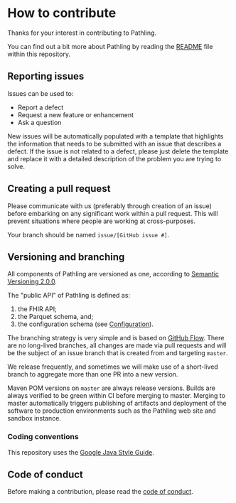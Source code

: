 # How to contribute

Thanks for your interest in contributing to Pathling.

You can find out a bit more about Pathling by reading the [README](README.md)
file within this repository.

## Reporting issues

Issues can be used to:

* Report a defect
* Request a new feature or enhancement
* Ask a question

New issues will be automatically populated with a template that highlights the
information that needs to be submitted with an issue that describes a defect. If
the issue is not related to a defect, please just delete the template and
replace it with a detailed description of the problem you are trying to solve.

## Creating a pull request

Please communicate with us (preferably through creation of an issue) before
embarking on any significant work within a pull request. This will prevent
situations where people are working at cross-purposes.

Your branch should be named `issue/[GitHub issue #]`.

## Versioning and branching

All components of Pathling are versioned as one, according to 
[Semantic Versioning 2.0.0](https://semver.org/spec/v2.0.0.html).

The "public API" of Pathling is defined as:

1. the FHIR API;
2. the Parquet schema, and;
3. the configuration schema (see 
   [Configuration](https://pathling.csiro.au/docs/configuration.html)).

The branching strategy is very simple and is based on 
[GitHub Flow](https://guides.github.com/introduction/flow/). There are no 
long-lived branches, all changes are made via pull requests and will be the 
subject of an issue branch that is created from and targeting `master`.

We release frequently, and sometimes we will make use of a short-lived branch to 
aggregate more than one PR into a new version.

Maven POM versions on `master` are always release versions. Builds are always 
verified to be green within CI before merging to master. Merging to master 
automatically triggers publishing of artifacts and deployment of the software to 
production environments such as the Pathling web site and sandbox instance.

### Coding conventions

This repository uses the 
[Google Java Style Guide](https://google.github.io/styleguide/javaguide.html).

## Code of conduct

Before making a contribution, please read the
[code of conduct](CODE_OF_CONDUCT.md).
